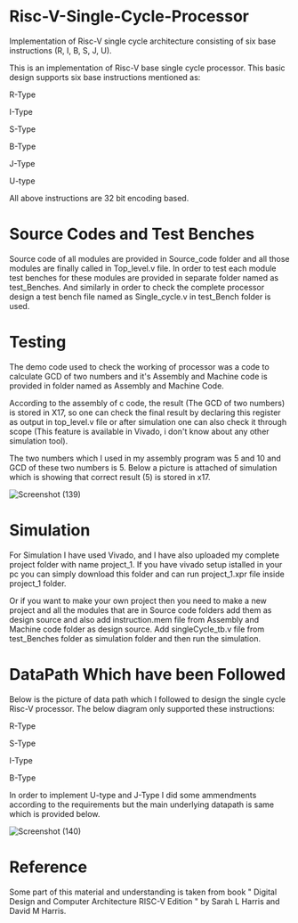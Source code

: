 # Risc-V-Single-Cycle-Processor
Implementation of Risc-V single cycle architecture consisting of six base instructions (R, I, B, S, J, U). 

This is an implementation of Risc-V base single cycle processor. This basic design supports six base instructions mentioned as:

R-Type

I-Type

S-Type

B-Type

J-Type

U-type

All above instructions are 32 bit encoding based. 

# Source Codes and Test Benches

Source code of all modules are provided in Source_code folder and all those modules are finally called in Top_level.v file. In order to test each module test benches for these modules are provided in separate folder named as test_Benches. And similarly in order to check the complete processor design a test bench file named as Single_cycle.v in test_Bench folder is used.

# Testing

The demo code used to check the working of processor was a code to calculate GCD of two numbers and it's Assembly and Machine code is provided in folder named as Assembly and Machine Code.

According to the assembly of c code, the result (The GCD of two numbers) is stored in X17, so one can check the final result by declaring this register as output in top_level.v file or after simulation one can also check it through scope (This feature is available in Vivado, i don't know about any other simulation tool). 

The two numbers which I used in my assembly program was 5 and 10 and GCD of these two numbers is 5. Below a picture is attached of simulation which is showing that correct result (5) is stored in x17.

![Screenshot (139)](https://user-images.githubusercontent.com/93525537/139679257-e73fcc02-97c3-4d13-85ea-015958436e8f.png)

# Simulation

For Simulation I have used Vivado, and I have also uploaded my complete project folder with name project_1. If you have vivado setup istalled in your pc you can simply download this folder and can run project_1.xpr file inside project_1 folder.

Or if you want to make your own project then you need to make a new project and all the modules that are in Source code folders add them as design source and also add instruction.mem file from Assembly and Machine code folder as design source. Add singleCycle_tb.v file from test_Benches folder as simulation folder and then run the simulation.

# DataPath Which have been Followed

Below is the picture of data path which I followed to design the single cycle Risc-V processor. The below diagram only supported these instructions:

R-Type

S-Type

I-Type

B-Type

In order to implement U-type and J-Type I did some ammendments according to the requirements but the main underlying datapath is same which is provided below.



![Screenshot (140)](https://user-images.githubusercontent.com/93525537/140441883-aca603de-333a-4f3a-b681-4184e4513293.png)


# Reference

Some part of this material and understanding is taken from book " Digital Design and Computer Architecture RISC-V Edition " by Sarah L Harris and David M Harris.






